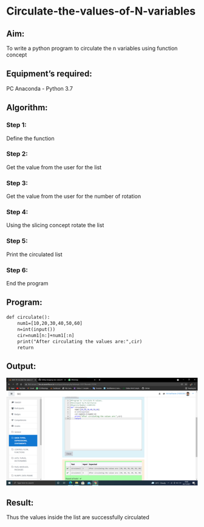 # Circulate-the-values-of-N-variables
## Aim:
To write a python program to circulate the n variables using function concept
## Equipment’s required:
PC
Anaconda - Python 3.7
## Algorithm: 
### Step 1:
Define the function
### Step 2: 
Get the value from the user for the list 
### Step 3:  
Get the value from the user for the number of rotation
### Step 4: 
Using the slicing concept rotate the list
### Step 5: 
Print the circulated list
### Step 6: 
End the program 
## Program:
~~~
def circulate():
    num1=[10,20,30,40,50,60]
    n=int(input())
    cir=num1[n:]+num1[:n]
    print("After circulating the values are:",cir)
    return
~~~

## Output:
![output](circulating.png)
## Result:
Thus the values inside the list are successfully circulated